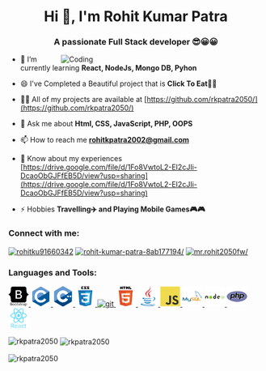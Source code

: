 <h1 align="center">Hi 👋, I'm Rohit Kumar Patra</h1>
<h3 align="center">A passionate Full Stack developer 😎😀😀</h3>

<img align="right" alt="Coding" width="400" src="https://camo.githubusercontent.com/cae12fddd9d6982901d82580bdf321d81fb299141098ca1c2d4891870827bf17/68747470733a2f2f6d69726f2e6d656469756d2e636f6d2f6d61782f313336302f302a37513379765349765f7430696f4a2d5a2e676966">


- 🌱 I’m currently learning **React, NodeJs, Mongo DB, Pyhon**

- 😄 I've Completed a Beautiful project that is **Click To Eat🍴😋**

- 👨‍💻 All of my projects are available at [https://github.com/rkpatra2050/](https://github.com/rkpatra2050/)

- 💬 Ask me about **Html, CSS, JavaScript, PHP, OOPS**

- 📫 How to reach me **rohitkpatra2002@gmail.com**

- 📄 Know about my experiences [https://drive.google.com/file/d/1Fo8VwtoL2-EI2cJIi-DcaoObGJFfEB5D/view?usp=sharing](https://drive.google.com/file/d/1Fo8VwtoL2-EI2cJIi-DcaoObGJFfEB5D/view?usp=sharing)

- ⚡ Hobbies **Travelling✈️ and Playing Mobile Games🎮🎮**

<h3 align="left">Connect with me:</h3>
<p align="left">
<a href="https://twitter.com/rohitku91660342" target="blank"><img align="center" src="https://raw.githubusercontent.com/rahuldkjain/github-profile-readme-generator/master/src/images/icons/Social/twitter.svg" alt="rohitku91660342" height="30" width="40" /></a>
<a href="https://linkedin.com/in/rohit-kumar-patra-8ab177194/" target="blank"><img align="center" src="https://raw.githubusercontent.com/rahuldkjain/github-profile-readme-generator/master/src/images/icons/Social/linked-in-alt.svg" alt="rohit-kumar-patra-8ab177194/" height="30" width="40" /></a>
<a href="https://instagram.com/mr.rohit2050fw/" target="blank"><img align="center" src="https://raw.githubusercontent.com/rahuldkjain/github-profile-readme-generator/master/src/images/icons/Social/instagram.svg" alt="mr.rohit2050fw/" height="30" width="40" /></a>
</p>

<h3 align="left">Languages and Tools:</h3>
<p align="left"> <a href="https://getbootstrap.com" target="_blank" rel="noreferrer"> <img src="https://raw.githubusercontent.com/devicons/devicon/master/icons/bootstrap/bootstrap-plain-wordmark.svg" alt="bootstrap" width="40" height="40"/> </a> <a href="https://www.cprogramming.com/" target="_blank" rel="noreferrer"> <img src="https://raw.githubusercontent.com/devicons/devicon/master/icons/c/c-original.svg" alt="c" width="40" height="40"/> </a> <a href="https://www.w3schools.com/cpp/" target="_blank" rel="noreferrer"> <img src="https://raw.githubusercontent.com/devicons/devicon/master/icons/cplusplus/cplusplus-original.svg" alt="cplusplus" width="40" height="40"/> </a> <a href="https://www.w3schools.com/css/" target="_blank" rel="noreferrer"> <img src="https://raw.githubusercontent.com/devicons/devicon/master/icons/css3/css3-original-wordmark.svg" alt="css3" width="40" height="40"/> </a> <a href="https://git-scm.com/" target="_blank" rel="noreferrer"> <img src="https://www.vectorlogo.zone/logos/git-scm/git-scm-icon.svg" alt="git" width="40" height="40"/> </a> <a href="https://www.w3.org/html/" target="_blank" rel="noreferrer"> <img src="https://raw.githubusercontent.com/devicons/devicon/master/icons/html5/html5-original-wordmark.svg" alt="html5" width="40" height="40"/> </a> <a href="https://www.java.com" target="_blank" rel="noreferrer"> <img src="https://raw.githubusercontent.com/devicons/devicon/master/icons/java/java-original.svg" alt="java" width="40" height="40"/> </a> <a href="https://developer.mozilla.org/en-US/docs/Web/JavaScript" target="_blank" rel="noreferrer"> <img src="https://raw.githubusercontent.com/devicons/devicon/master/icons/javascript/javascript-original.svg" alt="javascript" width="40" height="40"/> </a> <a href="https://www.mysql.com/" target="_blank" rel="noreferrer"> <img src="https://raw.githubusercontent.com/devicons/devicon/master/icons/mysql/mysql-original-wordmark.svg" alt="mysql" width="40" height="40"/> </a> <a href="https://nodejs.org" target="_blank" rel="noreferrer"> <img src="https://raw.githubusercontent.com/devicons/devicon/master/icons/nodejs/nodejs-original-wordmark.svg" alt="nodejs" width="40" height="40"/> </a> <a href="https://www.php.net" target="_blank" rel="noreferrer"> <img src="https://raw.githubusercontent.com/devicons/devicon/master/icons/php/php-original.svg" alt="php" width="40" height="40"/> </a> <a href="https://reactjs.org/" target="_blank" rel="noreferrer"> <img src="https://raw.githubusercontent.com/devicons/devicon/master/icons/react/react-original-wordmark.svg" alt="react" width="40" height="40"/> </a> </p>

<p><img align="left" src="https://github-readme-stats.vercel.app/api/top-langs?username=rkpatra2050&show_icons=true&locale=en&layout=compact" alt="rkpatra2050" /></p>

<p>&nbsp;<img align="center" src="https://github-readme-stats.vercel.app/api?username=rkpatra2050&show_icons=true&locale=en" alt="rkpatra2050" /></p>

<p><img align="center" src="https://github-readme-streak-stats.herokuapp.com/?user=rkpatra2050&" alt="rkpatra2050" /></p>
